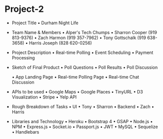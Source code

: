 # Project-2

* Project Title
	• Durham Night Life

* Team Name & Members
	• Alper's Tech Chumps
		• Sharron Cooper (919 813-9376)
		• Zach Harmon (919 357-7962)
		• Tony Gottschalk (919 638-3658)
		• Harris Joseph (828 620-0256)

* Project Description
	• Real-time Polling
	• Event Scheduling
	• Payment Processing

* Sketch of Final Product
	• Poll Questions
	• Poll Results
	• Poll Discussion

	• App Landing Page
	• Real-time Polling Page
	• Real-time Chat Discussion
	
* APIs to be used
	• Google Maps
	• Google Places
	• TinyURL
	• D3 Visualization
	• Stripe
	• Yelp API

* Rough Breakdown of Tasks
	• UI
		• Tony
		• Sharron
	• Backend
		• Zach
		• Harris

* Libraries and Technology
	• Heroku
	• Bootstrap 4
	• GSAP
	• Node.js
	• NPM
	• Express.js
	• Socket.io
	• Passport.js
	• JWT
	• MySQL
	• Sequelize
	• Handlebars